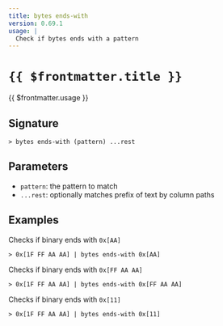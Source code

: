 ```yaml
---
title: bytes ends-with
version: 0.69.1
usage: |
  Check if bytes ends with a pattern
---
```


# <code>{{ $frontmatter.title }}</code>

<div style='white-space: pre-wrap;'>{{ $frontmatter.usage }}</div>

## Signature

```> bytes ends-with (pattern) ...rest```

## Parameters

 -  `pattern`: the pattern to match
 -  `...rest`: optionally matches prefix of text by column paths

## Examples

Checks if binary ends with `0x[AA]`
```shell
> 0x[1F FF AA AA] | bytes ends-with 0x[AA]
```

Checks if binary ends with `0x[FF AA AA]`
```shell
> 0x[1F FF AA AA] | bytes ends-with 0x[FF AA AA]
```

Checks if binary ends with `0x[11]`
```shell
> 0x[1F FF AA AA] | bytes ends-with 0x[11]
```
